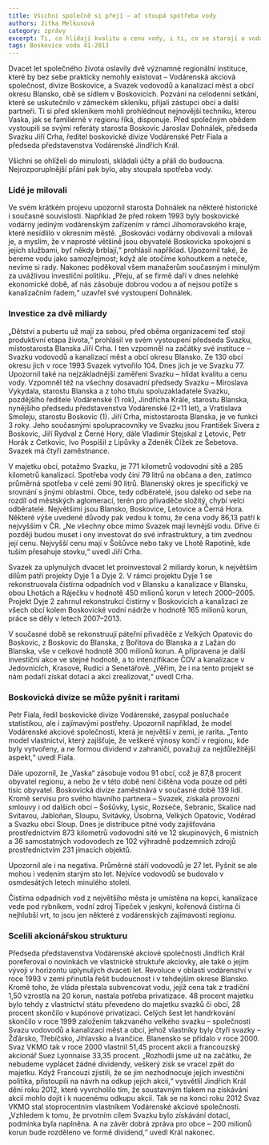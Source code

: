 ```yaml
---
title: Všichni společně si přejí – ať stoupá spotřeba vody
authors: Jitka Melkusová
category: zprávy
excerpt: Ti, co hlídají kvalitu a cenu vody, i ti, co se starají o vodárenský servis, společně oslavili dvacítku.
tags: Boskovice voda 41-2013
---
```


Dvacet let společného života oslavily dvě významné regionální instituce, které by bez sebe prakticky nemohly existovat – Vodárenská akciová společnost, divize Boskovice, a Svazek vodovodů a kanalizací měst a obcí okresu Blansko, obě se sídlem v Boskovicích. Pozvání na celodenní setkání, které se uskutečnilo v zámeckém skleníku, přijali zástupci obcí a další partneři. Ti si před skleníkem mohli prohlédnout nejnovější techniku, kterou Vaska, jak se familiérně v regionu říká, disponuje. Před společným obědem vystoupili se svými referáty starosta Boskovic Jaroslav Dohnálek, předseda Svazku Jiří Crha, ředitel boskovické divize Vodárenské Petr Fiala a předseda představenstva Vodárenské Jindřich Král.

Všichni se ohlíželi do minulosti, skládali účty a přáli do budoucna. Nejrozporuplnější přání pak bylo, aby stoupala spotřeba vody.

### Lidé je milovali

Ve svém krátkém projevu upozornil starosta Dohnálek na některé historické i současné souvislosti. Například že před rokem 1993 byly boskovické vodárny jediným vodárenským zařízením v rámci Jihomoravského kraje, které nesídlilo v okresním městě. „Boskováci vodárny obdivovali a milovali je, a myslím, že v naprosté většině jsou obyvatelé Boskovicka spokojeni s jejich službami, byť někdy brblají,“ prohlásil například. Upozornil také, že bereme vodu jako samozřejmost; když ale otočíme kohoutkem a neteče, nevíme si rady. Nakonec poděkoval všem manažerům současným i minulým za uvážlivou investiční politiku. „Přeju, ať se firmě daří v dnes nelehké ekonomické době, ať nás zásobuje dobrou vodou a ať nejsou potíže s kanalizačním řadem,“ uzavřel své vystoupení Dohnálek.

### Investice za dvě miliardy

„Dětství a pubertu už mají za sebou, před oběma organizacemi teď stojí produktivní etapa života,“ prohlásil ve svém vystoupení předseda Svazku, místostarosta Blanska Jiří Crha. I ten vzpomněl na začátky své instituce – Svazku vodovodů a kanalizací měst a obcí okresu Blansko. Ze 130 obcí okresu jich v roce 1993 Svazek vytvořilo 104. Dnes jich je ve Svazku 77. Upozornil také na nejzákladnější zaměření Svazku – hlídat kvalitu a cenu vody. Vzpomněl též na všechny dosavadní předsedy Svazku – Miroslava Vykydala, starostu Blanska a z toho titulu spoluzakladatele Svazku, pozdějšího ředitele Vodárenské (1 rok), Jindřicha Krále, starostu Blanska, nynějšího předsedu představenstva Vodárenské (2+11 let), a Vratislava Smoleju, starostu Boskovic (1). Jiří Crha, místostarosta Blanska, je ve funkci 3 roky. Jeho současnými spolupracovníky ve Svazku jsou František Sivera z Boskovic, Jiří Rydval z Černé Hory, dále Vladimír Stejskal z Letovic, Petr Horák z Cetkovic, Ivo Pospíšil z Lipůvky a Zdeněk Čížek ze Šebetova. Svazek má čtyři zaměstnance.

V majetku obcí, potažmo Svazku, je 771 kilometrů vodovodní sítě a 285 kilometrů kanalizací. Spotřeba vody činí 79 litrů na občana a den, zatímco průměrná spotřeba v celé zemi 90 litrů. Blanenský okres je specifický ve srovnání s jinými oblastmi. Obce, tedy odběratelé, jsou daleko od sebe na rozdíl od městských aglomerací, terén pro přivaděče složitý, chybí velcí odběratelé. Největšími jsou Blansko, Boskovice, Letovice a Černá Hora. Některé výše uvedené důvody pak vedou k tomu, že cena vody 86,13 patří k nejvyšším v ČR. „Ne všechny obce mimo Svazek mají levnější vodu. Dříve či později budou muset i ony investovat do své infrastruktury, a tím zvednou její cenu. Nejvyšší cenu mají v Šošůvce nebo taky ve Lhotě Rapotině, kde tuším přesahuje stovku,“ uvedl Jiří Crha.

Svazek za uplynulých dvacet let proinvestoval 2 miliardy korun, k největším dílům patří projekty Dyje 1 a Dyje 2. V rámci projektu Dyje 1 se rekonstruovala čistírna odpadních vod v Blansku a kanalizace v Blansku, obou Lhotách a Ráječku v hodnotě 450 milionů korun v letech 2000–2005. Projekt Dyje 2 zahrnul rekonstrukci čistírny v Boskovicích a kanalizaci ze všech obcí kolem Boskovické vodní nádrže v hodnotě 165 milionů korun, práce se děly v letech 2007–2013.

V současné době se rekonstruují páteřní přivaděče z Velkých Opatovic do Boskovic, z Boskovic do Blanska, z Bořitova do Blanska a z Lažan do Blanska, vše v celkové hodnotě 300 milionů korun. A připravena je další investiční akce ve stejné hodnotě, a to intenzifikace ČOV a kanalizace v Jedovnicích, Krasové, Rudici a Senetářově. „Věřím, že i na tento projekt se nám podaří získat dotaci a akci zrealizovat,“ uvedl Crha.

### Boskovická divize se může  pyšnit i raritami

Petr Fiala, ředil boskovické divize Vodárenské, zasypal posluchače statistikou, ale i zajímavými postřehy. Upozornil například, že model Vodárenské akciové společnosti, která je největší v zemi, je rarita. „Tento model vlastnictví, který zajišťuje, že veškeré výnosy končí v regionu, kde byly vytvořeny, a ne formou dividend v zahraničí, považuji za nejdůležitější aspekt,“ uvedl Fiala.

Dále upozornil, že „Vaska“ zásobuje vodou 91 obcí, což je 87,8 procent obyvatel regionu, a nebo že v této době není čištěna voda pouze od pěti tisíc obyvatel. Boskovická divize zaměstnává v současné době 139 lidí. Kromě servisu pro svého hlavního partnera – Svazek, získala provozní smlouvy i od dalších obcí – Šošůvky, Lysic, Rozseče, Sebranic, Skalice nad Svitavou, Jabloňan, Sloupu, Svitávky, Úsobrna, Velkých Opatovic, Voděrad a Svazku obcí Sloup. Dnes je distribuce pitné vody zajišťována prostřednictvím 873 kilometrů vodovodní sítě ve 12 skupinových, 6 místních a 36 samostatných vodovodech ze 102 výhradně podzemních zdrojů prostřednictvím 231 jímacích objektů.

Upozornil ale i na negativa. Průměrné stáří vodovodů je 27 let. Pyšnit se ale mohou i vedením starým sto let. Nejvíce vodovodů se budovalo v osmdesátých letech minulého století.

Čistírna odpadních vod z největšího města je umístěna na kopci, kanalizace vede pod rybníkem, vodní zdroj Tipeček v jeskyni, kořenová čistírna či nejhlubší vrt, to jsou jen některé z vodárenských zajímavostí regionu.

### Scelili akcionářskou strukturu

Předseda představenstva Vodárenské akciové společnosti Jindřich Král poreferoval o novinkách ve vlastnické struktuře akciovky, ale také o jejím vývoji v horizontu uplynulých dvaceti let. Revoluce v oblasti vodárenství v roce 1993 v zemi přinutila řešit budoucnost i v tehdejším okrese Blansko. Kromě toho, že vláda přestala subvencovat vodu, jejíž cena tak z tradiční 1,50 vzrostla na 20 korun, nastala potřeba privatizace. 48 procent majetku bylo tehdy z vlastnictví státu převedeno do majetku svazků či obcí, 28 procent skončilo v kupónové privatizaci. Celých šest let handrkování skončilo v roce 1999 založením takzvaného velkého svazku – společnosti Svazu vodovodů a kanalizací měst a obcí, jehož vlastníky byly čtyři svazky – Žďársko, Třebíčsko, Jihlavsko a Ivančice. Blanensko se přidalo v roce 2000. Svaz VKMO tak v roce 2000 vlastnil 51,45 procent akcií a francouzský akcionář Suez Lyonnaise 33,35 procent. „Rozhodli jsme už na začátku, že nebudeme vyplácet žádné dividendy, veškerý zisk se vracel zpět do majetku. Když Francouzi zjistili, že se jim nezhodnocuje jejich investiční politika, přistoupili na návrh na odkup jejich akcií,“ vysvětlil Jindřich Král dění roku 2012, které vyvrcholilo tím, že soustavným tlakem na získávání akcií mohlo dojít i k nucenému odkupu akcií. Tak se na konci roku 2012 Svaz VKMO stal stoprocentním vlastníkem Vodárenské akciové společnosti. „Vzhledem k tomu, že prvotním cílem Svazku bylo získávání dotací, podmínka byla naplněna. A na závěr dobrá zpráva pro obce – 200 milionů korun bude rozděleno ve formě dividend,“ uvedl Král nakonec.
